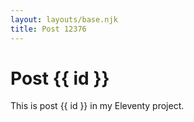 ```yaml
---
layout: layouts/base.njk
title: Post 12376
---
```


# Post {{ id }}

This is post {{ id }} in my Eleventy project.
